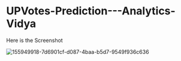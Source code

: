 # UPVotes-Prediction---Analytics-Vidya
Here is the Screenshot


![155949918-7d6901cf-d087-4baa-b5d7-9549f936c636](https://user-images.githubusercontent.com/53661841/221938350-b3cd505c-450a-4e16-8c1f-9db94e2a700b.png)
